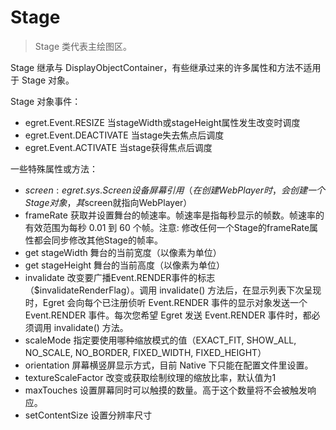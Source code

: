 # Stage

> Stage 类代表主绘图区。

Stage 继承与 DisplayObjectContainer，有些继承过来的许多属性和方法不适用于 Stage 对象。

Stage 对象事件：

- egret.Event.RESIZE 当stageWidth或stageHeight属性发生改变时调度
- egret.Event.DEACTIVATE 当stage失去焦点后调度
- egret.Event.ACTIVATE 当stage获得焦点后调度

一些特殊属性或方法：

- $screen: egret.sys.Screen 设备屏幕引用 （在创建WebPlayer时，会创建一个Stage对象，其$screen就指向WebPlayer）
- frameRate 获取并设置舞台的帧速率。帧速率是指每秒显示的帧数。帧速率的有效范围为每秒 0.01 到 60 个帧。注意: 修改任何一个Stage的frameRate属性都会同步修改其他Stage的帧率。
- get stageWidth 舞台的当前宽度（以像素为单位）
- get stageHeight 舞台的当前高度（以像素为单位）
- invalidate 改变要广播Event.RENDER事件的标志（$invalidateRenderFlag）。调用 invalidate() 方法后，在显示列表下次呈现时，Egret 会向每个已注册侦听 Event.RENDER 事件的显示对象发送一个 Event.RENDER 事件。每次您希望 Egret 发送 Event.RENDER 事件时，都必须调用 invalidate() 方法。
- scaleMode 指定要使用哪种缩放模式的值（EXACT_FIT, SHOW_ALL, NO_SCALE, NO_BORDER, FIXED_WIDTH, FIXED_HEIGHT）
- orientation 屏幕横竖屏显示方式，目前 Native 下只能在配置文件里设置。
- textureScaleFactor 改变或获取绘制纹理的缩放比率，默认值为1
- maxTouches 设置屏幕同时可以触摸的数量。高于这个数量将不会被触发响应。
- setContentSize 设置分辨率尺寸
